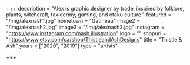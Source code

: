 +++
description = "Alex is graphic designer by trade, inspired by folklore, plants, witchcraft, taxidermy, gaming, and otaku culture."
featured = "/img/alexnash1.jpg"
hometown = "Gatineau"
image2 = "/img/alexnash2.jpg"
image3 = "/img/alexnash3.jpg"
instagram = "https://www.instagram.com/nash.illustration"
logo = ""
shopurl = "https://www.etsy.com/ca/shop/ThistleandAshDesigns"
title = "Thistle & Ash"
years = ["2020", "2019"]
type = "artists"

+++
